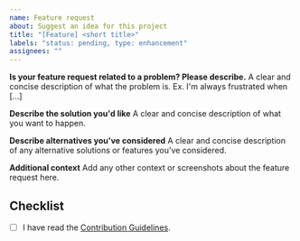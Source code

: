 ```yaml
---
name: Feature request
about: Suggest an idea for this project
title: "[Feature] <short title>"
labels: "status: pending, type: enhancement"
assignees: ""
---
```


**Is your feature request related to a problem? Please describe.**
A clear and concise description of what the problem is. Ex. I'm always frustrated when [...]

**Describe the solution you'd like**
A clear and concise description of what you want to happen.

**Describe alternatives you've considered**
A clear and concise description of any alternative solutions or features you've considered.

**Additional context**
Add any other context or screenshots about the feature request here.

## Checklist

-   [ ] I have read the [Contribution Guidelines](https://yukino-app.github.io/wiki/developers/contribution/#contribution).
